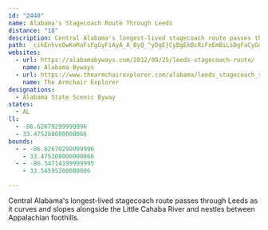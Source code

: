 ```yaml
---
id: "2440"
name: Alabama's Stagecoach Route Through Leeds
distance: "18"
description: Central Alabama's longest-lived stagecoach route passes through Leeds as it curves and slopes alongside the Little Cahaba River and nestles between Appalachian foothills.
path: _cikEnhvoOwKoRaFsFgGyFiAyA_A_ByQ_^yDgE}CyBgEkBcRiFoEmBiLsDgFaCyGqD{D{CcEyEkL}NcHyJep@_cAu`@_`@yD_CuLsEwGqD}EcDgHmG_MyM{PcPwBeCyA}B{O}\qBwC_AaAyEoDySmNqFwCoLiFuAy@gAsAu@}AiBoHy@uGiA_HaG}QuAaFkJse@mJmF
websites:
  - url: https://alabamabyways.com/2012/09/25/leeds-stagecoach-route/
    name: Alabama Byways
  - url: https://www.thearmchairexplorer.com/alabama/leeds_stagecoach_route.php
    name: The Armchair Explorer
designations:
  - Alabama State Scenic Byway
states:
  - AL
ll:
  - -86.62679299999996
  - 33.475208000000066
bounds:
  - - -86.62679299999996
    - 33.475208000000066
  - - -86.54714199999995
    - 33.54595200000006

---
```


Central Alabama's longest-lived stagecoach route passes through Leeds as it curves and slopes alongside the Little Cahaba River and nestles between Appalachian foothills.
